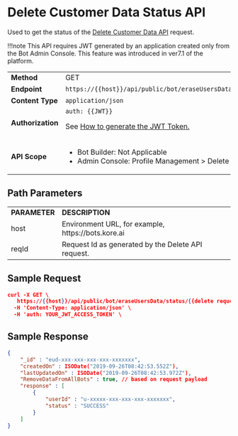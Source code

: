 <!-----



Conversion time: 0.384 seconds.


Using this Markdown file:

1. Paste this output into your source file.
2. See the notes and action items below regarding this conversion run.
3. Check the rendered output (headings, lists, code blocks, tables) for proper
   formatting and use a linkchecker before you publish this page.

Conversion notes:

* Docs to Markdown version 1.0β35
* Mon Nov 27 2023 21:32:31 GMT-0800 (PST)
* Source doc: Delete Customer Data Status API
* This is a partial selection. Check to make sure intra-doc links work.
* Tables are currently converted to HTML tables.
----->



# **Delete Customer Data Status API**

Used to get the status of the [Delete Customer Data API](delete-customer-data.md) request.

!!!note
    This API requires JWT generated by an application created only from the Bot Admin Console. This feature was introduced in ver7.1 of the platform.


<table>
  <tr>
   <td><strong>Method</strong>
   </td>
   <td>GET
   </td>
  </tr>
  <tr>
   <td><strong>Endpoint</strong>
   </td>
   <td><code>https://{{host}}/api/public/bot/eraseUsersData/status/:reqId</code>
   </td>
  </tr>
  <tr>
   <td><strong>Content Type</strong>
   </td>
   <td><code>application/json</code>
   </td>
  </tr>
  <tr>
   <td><strong>Authorization</strong>
   </td>
   <td><code>auth: {{JWT}}</code>
<p>
See <a href="https://developer.kore.ai/docs/bots/api-guide/apis/#Generating_the_JWT_Token">How to generate the JWT Token.</a>
   </td>
  </tr>
  <tr>
   <td><strong>API Scope</strong>
   </td>
   <td>
<ul>

<li>Bot Builder: Not Applicable

<li>Admin Console: Profile Management > Delete Users Data
</li>
</ul>
   </td>
  </tr>
</table>


 


## Path Parameters


<table>
  <tr>
   <td><strong>PARAMETER</strong>
   </td>
   <td><strong>DESCRIPTION</strong>
   </td>
  </tr>
  <tr>
   <td>host
   </td>
   <td>Environment URL, for example, https://bots.kore.ai
   </td>
  </tr>
  <tr>
   <td>reqId
   </td>
   <td>Request Id as generated by the Delete API request.
   </td>
  </tr>
</table>


 


## Sample Request


```json
curl -X GET \
   https://{{host}}/api/public/bot/eraseUsersData/status/{{delete request Id}}\
  -H 'Content-Type: application/json' \
  -H 'auth: YOUR_JWT_ACCESS_TOKEN' \
```


 


## Sample Response


```json
{
    "_id" : "eud-xxx-xxx-xxx-xxx-xxxxxxx",
    "createdOn" : ISODate("2019-09-26T08:42:53.552Z"),
    "lastUpdatedOn" : ISODate("2019-09-26T08:42:53.972Z"),
    "RemoveDataFromAllBots" : true, // based on request payload
    "response" : [ 
        {
            "userId" : "u-xxxxx-xxx-xxx-xxx-xxxxxxx",
            "status" : "SUCCESS"
        }
    ]
}
